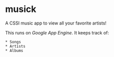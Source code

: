 # musick
A CSSI music app to view all your favorite artists!


This runs on *Google App Engine*. It keeps track of:

    * Songs
    * Artists
    * Albums
